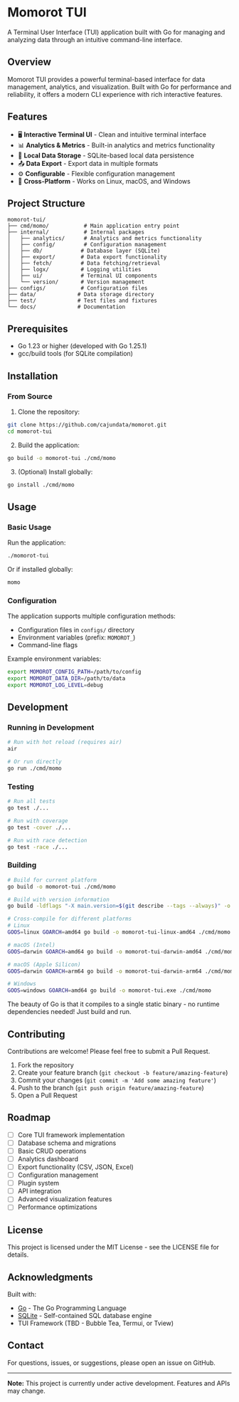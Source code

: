 # Momorot TUI

A Terminal User Interface (TUI) application built with Go for managing and analyzing data through an intuitive command-line interface.

## Overview

Momorot TUI provides a powerful terminal-based interface for data management, analytics, and visualization. Built with Go for performance and reliability, it offers a modern CLI experience with rich interactive features.

## Features

- 🖥️ **Interactive Terminal UI** - Clean and intuitive terminal interface
- 📊 **Analytics & Metrics** - Built-in analytics and metrics functionality
- 💾 **Local Data Storage** - SQLite-based local data persistence
- 📤 **Data Export** - Export data in multiple formats
- ⚙️ **Configurable** - Flexible configuration management
- 🚀 **Cross-Platform** - Works on Linux, macOS, and Windows

## Project Structure

```
momorot-tui/
├── cmd/momo/           # Main application entry point
├── internal/           # Internal packages
│   ├── analytics/      # Analytics and metrics functionality
│   ├── config/         # Configuration management
│   ├── db/            # Database layer (SQLite)
│   ├── export/        # Data export functionality
│   ├── fetch/         # Data fetching/retrieval
│   ├── logx/          # Logging utilities
│   ├── ui/            # Terminal UI components
│   └── version/       # Version management
├── configs/           # Configuration files
├── data/             # Data storage directory
├── test/             # Test files and fixtures
└── docs/             # Documentation
```

## Prerequisites

- Go 1.23 or higher (developed with Go 1.25.1)
- gcc/build tools (for SQLite compilation)

## Installation

### From Source

1. Clone the repository:
```bash
git clone https://github.com/cajundata/momorot.git
cd momorot-tui
```

2. Build the application:
```bash
go build -o momorot-tui ./cmd/momo
```

3. (Optional) Install globally:
```bash
go install ./cmd/momo
```

## Usage

### Basic Usage

Run the application:
```bash
./momorot-tui
```

Or if installed globally:
```bash
momo
```

### Configuration

The application supports multiple configuration methods:

- Configuration files in `configs/` directory
- Environment variables (prefix: `MOMOROT_`)
- Command-line flags

Example environment variables:
```bash
export MOMOROT_CONFIG_PATH=/path/to/config
export MOMOROT_DATA_DIR=/path/to/data
export MOMOROT_LOG_LEVEL=debug
```

## Development

### Running in Development

```bash
# Run with hot reload (requires air)
air

# Or run directly
go run ./cmd/momo
```

### Testing

```bash
# Run all tests
go test ./...

# Run with coverage
go test -cover ./...

# Run with race detection
go test -race ./...
```

### Building

```bash
# Build for current platform
go build -o momorot-tui ./cmd/momo

# Build with version information
go build -ldflags "-X main.version=$(git describe --tags --always)" -o momorot-tui ./cmd/momo

# Cross-compile for different platforms
# Linux
GOOS=linux GOARCH=amd64 go build -o momorot-tui-linux-amd64 ./cmd/momo

# macOS (Intel)
GOOS=darwin GOARCH=amd64 go build -o momorot-tui-darwin-amd64 ./cmd/momo

# macOS (Apple Silicon)
GOOS=darwin GOARCH=arm64 go build -o momorot-tui-darwin-arm64 ./cmd/momo

# Windows
GOOS=windows GOARCH=amd64 go build -o momorot-tui.exe ./cmd/momo
```

The beauty of Go is that it compiles to a single static binary - no runtime dependencies needed! Just build and run.

## Contributing

Contributions are welcome! Please feel free to submit a Pull Request.

1. Fork the repository
2. Create your feature branch (`git checkout -b feature/amazing-feature`)
3. Commit your changes (`git commit -m 'Add some amazing feature'`)
4. Push to the branch (`git push origin feature/amazing-feature`)
5. Open a Pull Request

## Roadmap

- [ ] Core TUI framework implementation
- [ ] Database schema and migrations
- [ ] Basic CRUD operations
- [ ] Analytics dashboard
- [ ] Export functionality (CSV, JSON, Excel)
- [ ] Configuration management
- [ ] Plugin system
- [ ] API integration
- [ ] Advanced visualization features
- [ ] Performance optimizations

## License

This project is licensed under the MIT License - see the LICENSE file for details.

## Acknowledgments

Built with:
- [Go](https://golang.org/) - The Go Programming Language
- [SQLite](https://www.sqlite.org/) - Self-contained SQL database engine
- TUI Framework (TBD - Bubble Tea, Termui, or Tview)

## Contact

For questions, issues, or suggestions, please open an issue on GitHub.

---

**Note:** This project is currently under active development. Features and APIs may change.